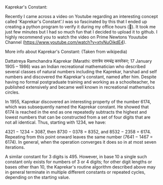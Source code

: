 Kaprekar's Constant:

Recently I came across a video on Youtube regarding an interesting concept called 'Kaprekar's Constant'.I was so fascinated by this that I ended up creating a python program to verify it during my office hours (🤫). It took me just few minutes but I had so much fun that I decided to upload it to github.
I highly recommend you to watch the video on Prime Newtons Youutube Channel (https://www.youtube.com/watch?v=xtyNuOikdE4).

More info about Kaprekar's Constant: (Taken from wikipedia)

Dattatreya Ramchandra Kaprekar (Marathi: दत्तात्रेय रामचंद्र कापरेकर; 17 January 1905 – 1986) was an Indian recreational mathematician who described several classes of natural numbers including the Kaprekar, harshad and self numbers and discovered the Kaprekar's constant, named after him. Despite having no formal postgraduate training and working as a schoolteacher, he published extensively and became well known in recreational mathematics circles.

In 1955, Kaprekar discovered an interesting property of the number 6174, which was subsequently named the Kaprekar constant. He showed that 6174 is reached in the end as one repeatedly subtracts the highest and lowest numbers that can be constructed from a set of four digits that are not all identical. Thus, starting with 1234, we have:

4321 − 1234 = 3087, then
8730 − 0378 = 8352, and
8532 − 2358 = 6174.
Repeating from this point onward leaves the same number (7641 − 1467 = 6174). In general, when the operation converges it does so in at most seven iterations.

A similar constant for 3 digits is 495. However, in base 10 a single such constant only exists for numbers of 3 or 4 digits; for other digit lengths or bases other than 10, the Kaprekar's routine algorithm described above may in general terminate in multiple different constants or repeated cycles, depending on the starting value.
